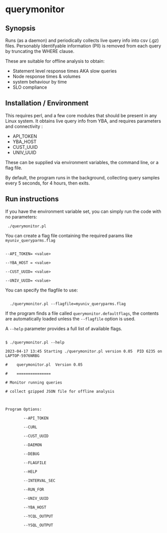 # querymonitor

## Synopsis
Runs (as a daemon) and periodically collects live query info into csv (.gz) files.
Personably Identifyable information (PII) is removed from each query by truncating the WHERE clause.

These are suitable for offline analysis to obtain:
* Statement level response times AKA slow queries
* Node response times & volumes
* system behaviour by time
* SLO compliance

## Installation / Environment
This requires perl, and a few core modules that should be present in any Linux system.
It obtains live query info from YBA, and requires parameters and connectivity :
* API_TOKEN
* YBA_HOST 
* CUST_UUID
* UNIV_UUID

These can be supplied via environment variables, the command line, or a flag file.

By default, the program runs in the background, collecting query samples every 5 seconds,  for 4 hours, then exits.

## Run instructions

If you have the environment variable set, you can simply run the code with no parameters:

<CODE>  ./querymonitor.pl</CODE>
  
You can  create a flag file containing the required params like
<code>myuniv_queryparms.flag</code>

<code>
--API_TOKEN= &lt;value><br>
--YBA_HOST = &lt;value><br>
--CUST_UUID= &lt;value><BR>
--UNIV_UUID= &lt;value>
</code>

You can specify the flagfile to use:

<code>
  ./querymonitor.pl --flagfile=myuniv_queryparms.flag
</code>

If the program finds a file called <code>querymonitor.defaultflags</code>, 
the contents are automatically loaded unless the <code>--flagfile</code> option is used.

A <code>--help</code> parameter provides a full list of available flags.

<code>
$ ./querymonitor.pl --help
<br/>2023-04-17 13:45 Starting ./querymonitor.pl version 0.05  PID 6235 on LAPTOP-5976NRBG
<br/>#    querymonitor.pl  Version 0.05
<br/>#    ===============
<br/># Monitor running queries
<br/># collect gzipped JSON file for offline analysis
<br/>
<br/>Program Options:
<br/>        --API_TOKEN
<br/>        --CURL
<br/>        --CUST_UUID
<br/>        --DAEMON
<br/>        --DEBUG
<br/>        --FLAGFILE
<br/>        --HELP
<br/>        --INTERVAL_SEC
<br/>        --RUN_FOR
<br/>        --UNIV_UUID
<br/>        --YBA_HOST
<br/>        --YCQL_OUTPUT
<br/>        --YSQL_OUTPUT
</code>
